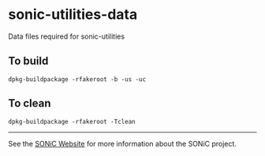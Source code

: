 # sonic-utilities-data
Data files required for sonic-utilities


## To build

```
dpkg-buildpackage -rfakeroot -b -us -uc
```

## To clean

```
dpkg-buildpackage -rfakeroot -Tclean
```

---

See the [SONiC Website](http://azure.github.io/SONiC/) for more information about the SONiC project.
